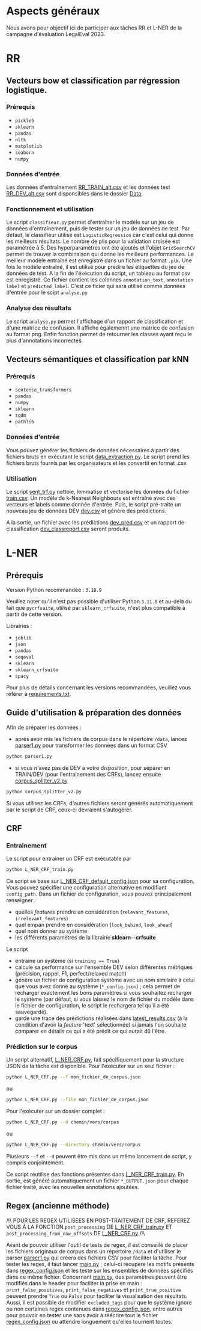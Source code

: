 # Aspects généraux

Nous avons pour objectif ici de participer aux tâches RR et L-NER de la campagne d'évaluation LegalEval 2023.

# RR

## Vecteurs bow et classification par régression logistique.

### Prérequis
- `pickle5`
- `sklearn`
- `pandas`
- `nltk`
- `matplotlib`
- `seaborn`
- `numpy`

### Données d'entrée
Les données d'entraînement [RR_TRAIN_alt.csv](RR/Data/RR_TRAIN_alt.csv) et les données test [RR_DEV_alt.csv](RR/Data/RR_DEV_alt.csv) sont disponsibles dans le dossier [Data](RR/Data).

### Fonctionnement et utilisation
Le script `classifieur.py` permet d'entraîner le modèle sur un jeu de données d'entraînement, puis de tester sur un jeu de données de test. Par défaut, le classifieur utilisé est `LogisticRegression` car c'est celui qui donne les meilleurs résultats. Le nombre de plis pour la validation croisée est paramétrée à 5.
Des hyperparamètres ont été ajoutés et l'objet `GridSearchCV` permet de trouver la combinaison qui donne les meilleurs performances. Le meilleur modèle entraîné est enregistré dans un fichier au format `.plk`. Une fois le modèle entraîné, il est utilisé pour prédire les étiquettes du jeu de données de test. A la fin de l'éxécution du script, un tableau au format csv est enregistré. Ce fichier contient les colonnes `annotation_text`, `annotation label` et `predicted_label`. C'est ce ficier qui sera utilisé comme données d'entrée pour le scipt `analyse.py`

### Analyse des résultats
Le script `analyse.py` permet l'affichage d'un rapport de classification et d'une matrice de confusion. Il affiche égalemennt une matrice de confusion au format png. Enfin fonction permet de retourner les classes ayant reçu le plus d'annotations incorrectes.

## Vecteurs sémantiques et classification par kNN

### Prérequis
- `sentence_transformers`
- `pandas` 
- `numpy`
- `sklearn`
-  `tqdm`
-  `pathlib`

### Données d'entrée
Vous pouvez générer les fichiers de données nécessaires à partir des fichiers bruts en exécutant le script [data_extraction.py](RR/Data/data_extraction.py). Le script prend les fichiers bruts fournis par les organisateurs et les convertit en format .csv.

### Utilisation
Le script [sent_trf.py](RR/vecteurs/sentence_transformers/sent_trf.py) nettoie, lemmatise et vectorise les données du fichier [train.csv](RR/Data/train.csv). Un modèle de k-Nearest Neighbours est entraîné avec ces vecteurs et labels comme donnée d'entrée. Puis, le script pré-traite un nouveau jeu de données DEV [dev.csv](RR/Data/dev.csv) et génère des prédictions.

A la sortie, un fichier avec les prédictions [dev_pred.csv](RR/vecteurs/sentence_transformers/dev_pred.csv) et un rapport de classification [dev_classreport.csv](RR/vecteurs/sentence_transformers/dev_classification_report.csv) seront produits.

# L-NER

## Prérequis

Version Python recommandée : `3.10.9`

Veuillez noter qu'il n'est pas possible d'utiliser Python `3.11.0` et au-delà du fait que `pycrfsuite`, utilisé par `sklearn_crfsuite`, n'est plus compatible à partir de cette version.

Librairies :
- `joblib`
- `json`
- `pandas`
- `seqeval`
- `sklearn`
- `sklearn_crfsuite`
- `spacy`

Pour plus de détails concernant les versions recommandées, veuillez vous référer à [requirements.txt](/requirements.txt).

## Guide d'utilisation & préparation des données

Afin de préparer les données :
- après avoir mis les fichiers de corpus dans le répertoire `/data`, lancez [parser1.py](/parser1.py) pour transformer les données dans un format CSV
```sh
python parser1.py
```
- si vous n'avez pas de DEV à votre disposition, pour séparer en TRAIN/DEV (pour l'entrainement des CRFs), lancez ensuite [corpus_splitter_v2.py](/corpus_splitter_v2.py)
```sh
python corpus_splitter_v2.py
```

Si vous utilisez les CRFs, d'autres fichiers seront générés automatiquement par le script de CRF, ceux-ci devraient s'autogérer.

## CRF

### Entrainement

Le script pour entrainer un CRF est exécutable par
```sh
python L_NER_CRF_train.py
```
Ce script se base sur [L_NER_CRF_default_config.json](/L_NER_CRF_default_config.json) pour sa configuration.
Vous pouvez spécifier une configuration alternative en modifiant `config_path`.
Dans un fichier de configuration, vous pouvez principalement renseigner :
- quelles _features_ prendre en considération (`relevant_features`, `irrelevant_features`)
- quel empan prendre en considération (`look_behind`, `look_ahead`)
- quel nom donner au système
- les différents paramètres de la librairie **sklearn--crfsuite**

Le script
- entraine un système (si `training == True`)
- calcule sa performance sur l'ensemble DEV selon différentes métriques (précision, rappel, F1, perfect/relaxed match)
- génère un fichier de configuration système avec un nom similaire à celui que vous avez donné au système (`*_config.json`) ; cela permet de recharger exactement les bons paramètres si vous souhaitez recharger le système (par défaut, si vous laissez le nom de fichier du modèle dans le fichier de configuration, le script le rechargera tel qu'il a été sauvegardé).
- garde une trace des prédictions réalisées dans [latest_results.csv](/latest_results.csv) (à la condition d'avoir la _feature_ 'text' sélectionnée) si jamais l'on souhaite comparer en détails ce qui a été prédit ce qui aurait dû l'être.

### Prédiction sur le corpus

Un script alternatif, [L_NER_CRF.py](/L_NER_CRF.py), fait spécifiquement pour la structure JSON de la tâche est disponible.
Pour l'exécuter sur un seul fichier :
```sh
python L_NER_CRF.py --f mon_fichier_de_corpus.json
```
ou
```sh
python L_NER_CRF.py --file mon_fichier_de_corpus.json
```


Pour l'exécuter sur un dossier complet :
```sh
python L_NER_CRF.py --d chemin/vers/corpus
```
ou
```sh
python L_NER_CRF.py --directory chemin/vers/corpus
```
Plusieurs `--f` et `--d` peuvent être mis dans un même lancement de script, y compris conjointement.

Ce script réutilise des fonctions présentes dans [L_NER_CRF_train.py](/L_NER_CRF_train.py).
En sortie, est généré automatiquement un fichier `*_OUTPUT.json` pour chaque fichier traité, avec les nouvelles annotations ajoutées.


## Regex (ancienne méthode)

/!\ POUR LES REGEX UTILISEES EN POST-TRAITEMENT DE CRF, REFEREZ VOUS À LA FONCTION `post_processing` DE [L_NER_CRF_train.py](/L_NER_CRF_train.py)  ET `post_processing_from_raw_offsets` DE [L_NER_CRF.py](/L_NER_CRF.py) /!\

Avant de pouvoir utiliser l'outil de tests de regex, il est conseillé de placer les fichiers originaux de corpus dans un répertoire `/data` et  d'utiliser le parser [parser1.py](/parser1.py) qui créera des fichiers CSV pour faciliter la tâche.
Pour tester les regex, il faut lancer [main.py](/L_NER_old/regex/main.py) ; celui-ci récupère les motifs présents dans [regex_config.json](/L_NER_old/regex/regex_config.json) et les teste sur les ensembles de données spécifiés dans ce même fichier.
Concernant [main.py](/L_NER_old/regex/main.py), des paramètres peuvent être modifiés dans le header pour faciliter la prise en main : `print_false_positives`, `print_false_negatives` et `print_true_positive` peuvent prendre `True` ou `False` pour faciliter la visualisation des résultats.
Aussi, il est possible de modifier `excluded_tags` pour que le système ignore ou non certaines regex contenues dans [regex_config.json](/L_NER_old/regex/regex_config.json), entre autres pour pouvoir en tester une sans avoir à réécrire tout le fichier [regex_config.json](/L_NER_old/regex/regex_config.json) ou attendre longuement qu'elles tournent toutes.
